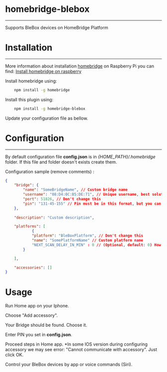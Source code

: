 # homebridge-blebox
----------
Supports BleBox devices on HomeBridge Platform

# Installation
----------
More information about installation [homebridge](https://www.npmjs.com/package/homebridge) on Raspberry Pi you can find:
[Install homebridge on raspberry](https://github.com/nfarina/homebridge/wiki/Running-HomeBridge-on-a-Raspberry-Pi)

Install homebridge using: 
```sh
    npm install -g homebridge
```

Install this plugin using:
```sh
    npm install -g homebridge-blebox
```
Update your configuration file as bellow.

# Configuration
---------- 
By default configuration file **config.json** is in *{HOME_PATH}/.homebridge* folder. If this file and folder doesn't exists create them.

Configuration sample (remove comments) :
```json
{
    "bridge": {
        "name": "SomeBridgeName", // Custom bridge name
        "username": "08:D4:0C:B5:DE:71", // Unique username, best solution to use bridge mac address
        "port": 51826, // Don't change this
        "pin": "131-45-155" // Pin must be in this format, but you can change this numbers
    },
    
    "description": "Custom description",

    "platforms": [
            {
            "platform": "BleBoxPlatform", // Don't change this
            "name": "SomePlatformName" // Custom platform name
            "NEXT_SCAN_DELAY_IN_MIN" : 0 // (Optional, default: 0) How often platfrom should scan network for blebox devices( 0 - only once at startup, Other value - number of minutes beetween scaning) 
        }

    ],

    "accessories": []
}
```

# Usage

Run Home app on your Iphone.

Choose "Add accessory".

Your Bridge should be found. Choose it.

Enter PIN you set in **config.json**.

Proceed steps in Home app. 
*In some IOS version during configuring accessory we may see error: "Cannot communicate with accessory". Just click OK. 

Control your BleBox devices by app or voice commands (Siri).
